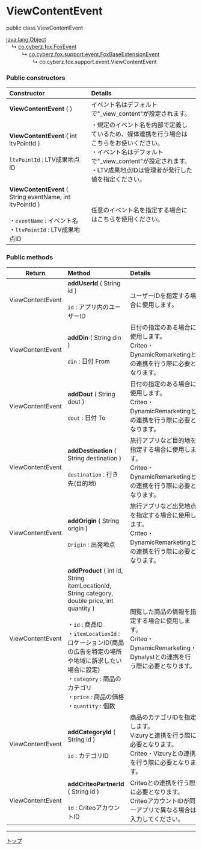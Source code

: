 # ViewContentEvent

public class ViewContentEvent

[java.lang.Object](https://developer.android.com/reference/java/lang/Object.html)<br>
　↳&nbsp;[co.cyberz.fox.FoxEvent](https://github.com/cyber-z/public-fox-android-sdk/blob/master/4.x/lang/ja/doc/sdk_api/README.md#foxevent)<br>
　　　↳&nbsp;[co.cyberz.fox.support.event.FoxBaseExtensionEvent](./FoxBaseExtensionEvent.md)<br>
　　　　　↳&nbsp;co.cyberz.fox.support.event.ViewContentEvent

### Public constructors

|**Constructor**|**Details**|
|:---|:---|
|**ViewContentEvent** ( )|イベント名はデフォルトで"_view_content"が設定されます。|
|**ViewContentEvent** ( int ltvPointId ) <br><br> `ltvPointId` : LTV成果地点ID|・規定のイベント名を内部で定義しているため、媒体連携を行う場合はこちらをお使いください。<br>・イベント名はデフォルトで"_view_content"が設定されます。<br>・LTV成果地点IDは管理者が発行した値を指定ください。|
|**ViewContentEvent** ( String eventName, int ltvPointId ) <br><br> ・`eventName` : イベント名<br>・`ltvPointId` : LTV成果地点ID|任意のイベント名を指定する場合にはこちらを使用ください。|

### Public methods

|**Return**|**Method**|**Details**|
|:---:|:---|:---|
|ViewContentEvent|**addUserId** ( String id )<br><br>`id` : アプリ内のユーザーID|ユーザーIDを指定する場合に使用します。|
|ViewContentEvent|**addDin** ( String din )<br><br>`din` : 日付 From|日付の指定のある場合に使用します。<br>Criteo・DynamicRemarketingとの連携を行う際に必要となります。|
|ViewContentEvent|**addDout** ( String dout )<br><br>`dout` : 日付 To|日付の指定のある場合に使用します。<br>Criteo・DynamicRemarketingとの連携を行う際に必要となります。|
|ViewContentEvent|**addDestination** ( String destination )<br><br>`destination` : 行き先(目的地)|旅行アプリなど目的地を指定する場合に使用します。<br>Criteo・DynamicRemarketingとの連携を行う際に必要となります。|
|ViewContentEvent|**addOrigin** ( String origin )<br><br>`Origin` : 出発地点|旅行アプリなど出発地点を指定する場合に使用します。<br>Criteo・DynamicRemarketingとの連携を行う際に必要となります。|
|ViewContentEvent|**addProduct** ( int id, String itemLocationId, String category, double price, int quantity )<br><br>・`id` : 商品ID<br>・`itemLocationId` : ロケーションID(商品の広告を特定の場所や地域に訴求したい場合に設定)<br>・`category` : 商品のカテゴリ<br>・`price` : 商品の価格<br>・`quantity` : 個数|閲覧した商品の情報を指定する場合に使用します。<br>Criteo・DynamicRemarketing・Dynalystとの連携を行う際に必要となります。|
|ViewContentEvent|**addCategoryId** ( String id )<br><br>`id` : カテゴリID|商品のカテゴリIDを指定します。<br>Vizuryと連携を行う際に必要となります。<br>Criteo・Vizuryとの連携を行う際に必要となります。|
|ViewContentEvent|**addCriteoPartnerId** ( String id )<br><br>`id` : CriteoアカウントID|Criteoとの連携を行う際に必要となります。CriteoアカウントIDが同一アプリで異なる場合は入力してください。|


---
[トップ](../../../README.md)

